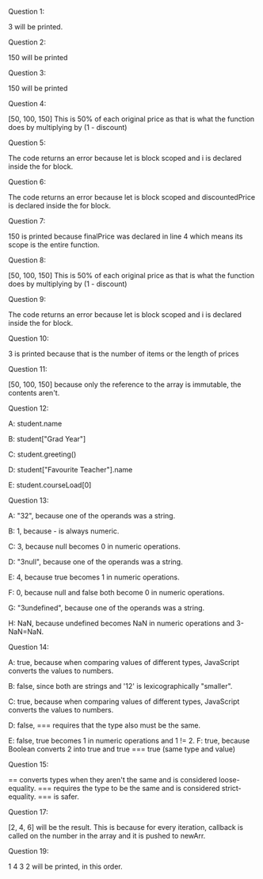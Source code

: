 Question 1:

3 will be printed.

Question 2:

150 will be printed

Question 3:

150 will be printed

Question 4:

[50, 100, 150]
This is 50% of each original price as that is what the function does by 
multiplying by (1 - discount)

Question 5:

The code returns an error because let is block scoped and i is declared inside 
the for block.

Question 6:

The code returns an error because let is block scoped and discountedPrice is 
declared inside the for block.

Question 7:

150 is printed because finalPrice was declared in line 4 which means its scope 
is the entire function.

Question 8:

[50, 100, 150]
This is 50% of each original price as that is what the function does by 
multiplying by (1 - discount)

Question 9:

The code returns an error because let is block scoped and i is declared inside 
the for block.

Question 10:

3 is printed because that is the number of items or the length of prices

Question 11:

[50, 100, 150] because only the reference to the array is immutable, the 
contents aren't.

Question 12:

A:
student.name

B:
student["Grad Year"]

C:
student.greeting()

D:
student["Favourite Teacher"].name

E:
student.courseLoad[0]


Question 13:

A: 
"32", because one of the operands was a string.

B:
1, because - is always numeric.

C:
3, because null becomes 0 in numeric operations.

D:
"3null", because one of the operands was a string.

E:
4, because true becomes 1 in numeric operations.

F:
0, because null and false both become 0 in numeric operations.

G:
"3undefined", because one of the operands was a string.

H:
NaN, because undefined becomes NaN in numeric operations and 3-NaN=NaN.

Question 14:

A: 
true, because when comparing values of different types, JavaScript converts 
the values to numbers.

B:
false, since both are strings and '12' is lexicographically "smaller".

C:
true, because when comparing values of different types, JavaScript converts 
the values to numbers.

D:
false, === requires that the type also must be the same.

E:
false, true becomes 1 in numeric operations and 1 != 2.
F:
true, because Boolean converts 2 into true and true === true 
(same type and value)

Question 15:

== converts types when they aren't the same and is considered loose-equality.
=== requires the type to be the same and is considered strict-equality.
=== is safer.

Question 17:

[2, 4, 6] will be the result. This is because for every iteration, callback is
called on the number in the array and it is pushed to newArr.

Question 19:

1
4
3
2
will be printed, in this order.
